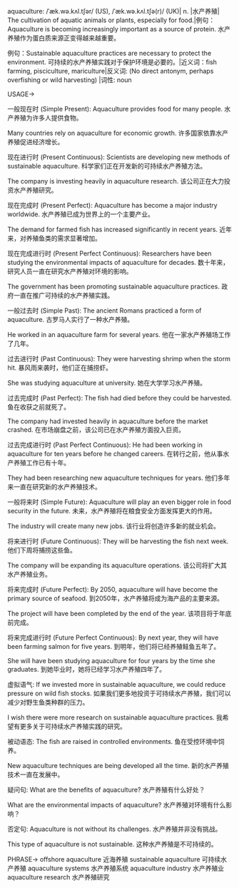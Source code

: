 aquaculture: /ˈæk.wə.kʌl.tʃər/ (US), /ˈæk.wə.kʌl.tʃə(r)/ (UK)| n. |水产养殖| The cultivation of aquatic animals or plants, especially for food.|例句：Aquaculture is becoming increasingly important as a source of protein. 水产养殖作为蛋白质来源正变得越来越重要。

例句：Sustainable aquaculture practices are necessary to protect the environment. 可持续的水产养殖实践对于保护环境是必要的。|近义词：fish farming, pisciculture, mariculture|反义词:  (No direct antonym, perhaps overfishing or wild harvesting) |词性: noun


USAGE->

一般现在时 (Simple Present):
Aquaculture provides food for many people.  水产养殖为许多人提供食物。

Many countries rely on aquaculture for economic growth. 许多国家依靠水产养殖促进经济增长。


现在进行时 (Present Continuous):
Scientists are developing new methods of sustainable aquaculture. 科学家们正在开发新的可持续水产养殖方法。

The company is investing heavily in aquaculture research. 该公司正在大力投资水产养殖研究。


现在完成时 (Present Perfect):
Aquaculture has become a major industry worldwide. 水产养殖已成为世界上的一个主要产业。

The demand for farmed fish has increased significantly in recent years. 近年来，对养殖鱼类的需求显著增加。


现在完成进行时 (Present Perfect Continuous):
Researchers have been studying the environmental impacts of aquaculture for decades.  数十年来，研究人员一直在研究水产养殖对环境的影响。

The government has been promoting sustainable aquaculture practices. 政府一直在推广可持续的水产养殖实践。


一般过去时 (Simple Past):
The ancient Romans practiced a form of aquaculture. 古罗马人实行了一种水产养殖。

He worked in an aquaculture farm for several years. 他在一家水产养殖场工作了几年。


过去进行时 (Past Continuous):
They were harvesting shrimp when the storm hit.  暴风雨来袭时，他们正在捕捞虾。

She was studying aquaculture at university. 她在大学学习水产养殖。


过去完成时 (Past Perfect):
The fish had died before they could be harvested.  鱼在收获之前就死了。

The company had invested heavily in aquaculture before the market crashed.  在市场崩盘之前，该公司已在水产养殖方面投入巨资。


过去完成进行时 (Past Perfect Continuous):
He had been working in aquaculture for ten years before he changed careers.  在转行之前，他从事水产养殖工作已有十年。

They had been researching new aquaculture techniques for years. 他们多年来一直在研究新的水产养殖技术。


一般将来时 (Simple Future):
Aquaculture will play an even bigger role in food security in the future. 未来，水产养殖将在粮食安全方面发挥更大的作用。

The industry will create many new jobs.  该行业将创造许多新的就业机会。


将来进行时 (Future Continuous):
They will be harvesting the fish next week.  他们下周将捕捞这些鱼。

The company will be expanding its aquaculture operations. 该公司将扩大其水产养殖业务。


将来完成时 (Future Perfect):
By 2050, aquaculture will have become the primary source of seafood. 到2050年，水产养殖将成为海产品的主要来源。

The project will have been completed by the end of the year.  该项目将于年底前完成。


将来完成进行时 (Future Perfect Continuous):
By next year, they will have been farming salmon for five years.  到明年，他们将已经养殖鲑鱼五年了。

She will have been studying aquaculture for four years by the time she graduates. 到她毕业时，她将已经学习水产养殖四年了。


虚拟语气:
If we invested more in sustainable aquaculture, we could reduce pressure on wild fish stocks.  如果我们更多地投资于可持续水产养殖，我们可以减少对野生鱼类种群的压力。

I wish there were more research on sustainable aquaculture practices. 我希望有更多关于可持续水产养殖实践的研究。

被动语态:
The fish are raised in controlled environments.  鱼在受控环境中饲养。

New aquaculture techniques are being developed all the time. 新的水产养殖技术一直在发展中。


疑问句:
What are the benefits of aquaculture? 水产养殖有什么好处？

What are the environmental impacts of aquaculture? 水产养殖对环境有什么影响？

否定句:
Aquaculture is not without its challenges. 水产养殖并非没有挑战。

This type of aquaculture is not sustainable.  这种水产养殖是不可持续的。




PHRASE->
offshore aquaculture  近海养殖
sustainable aquaculture  可持续水产养殖
aquaculture systems 水产养殖系统
aquaculture industry 水产养殖业
aquaculture research 水产养殖研究
